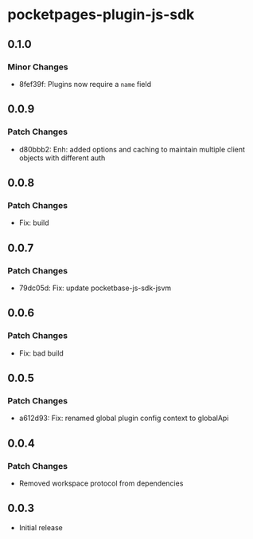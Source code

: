 # pocketpages-plugin-js-sdk

## 0.1.0

### Minor Changes

- 8fef39f: Plugins now require a `name` field

## 0.0.9

### Patch Changes

- d80bbb2: Enh: added options and caching to maintain multiple client objects with different auth

## 0.0.8

### Patch Changes

- Fix: build

## 0.0.7

### Patch Changes

- 79dc05d: Fix: update pocketbase-js-sdk-jsvm

## 0.0.6

### Patch Changes

- Fix: bad build

## 0.0.5

### Patch Changes

- a612d93: Fix: renamed global plugin config context to globalApi

## 0.0.4

### Patch Changes

- Removed workspace protocol from dependencies

## 0.0.3

- Initial release
